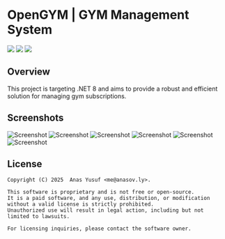 # OpenGYM | GYM Management System
![](https://img.shields.io/badge/License-GPL--3.0-blue.svg)
![](https://img.shields.io/badge/Language-C%23-blue.svg)
![](https://img.shields.io/badge/Framework-.NET%208.0-blue.svg)

## Overview
This project is targeting .NET 8 and aims to provide a robust and efficient solution for managing gym subscriptions.

## Screenshots
![Screenshot](https://raw.githubusercontent.com/iAintShowSpeed/OpenGYM/refs/heads/master/screenshots/2025-06-08_180455.png)
![Screenshot](https://raw.githubusercontent.com/iAintShowSpeed/OpenGYM/refs/heads/master/screenshots/2025-06-08_180602.png)
![Screenshot](https://raw.githubusercontent.com/iAintShowSpeed/OpenGYM/refs/heads/master/screenshots/2025-06-08_180745.png)
![Screenshot](https://raw.githubusercontent.com/iAintShowSpeed/OpenGYM/refs/heads/master/screenshots/2025-06-08_180847.png)
![Screenshot](https://raw.githubusercontent.com/iAintShowSpeed/OpenGYM/refs/heads/master/screenshots/2025-06-08_180950.png)
![Screenshot](https://raw.githubusercontent.com/iAintShowSpeed/OpenGYM/refs/heads/master/screenshots/2025-06-08_181031.png)

## License
```
Copyright (C) 2025  Anas Yusuf <me@anasov.ly>.

This software is proprietary and is not free or open-source.
It is a paid software, and any use, distribution, or modification without a valid license is strictly prohibited.
Unauthorized use will result in legal action, including but not limited to lawsuits.  

For licensing inquiries, please contact the software owner.
```